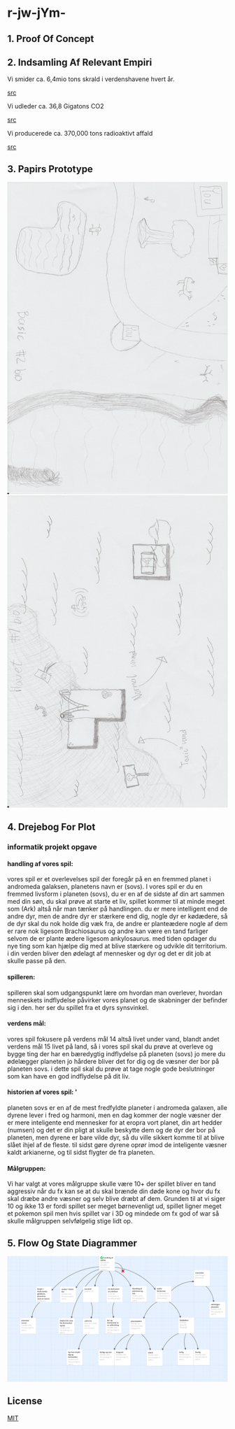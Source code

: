 # r-jw-jYm-

## 1. Proof Of Concept

## 2. Indsamling Af Relevant Empiri

Vi smider ca. 6,4mio tons skrald i verdenshavene hvert år.

[src](https://plast.dk/hvor-meget-affald-er-der-i-havene/)

Vi udleder ca. 36,8 Gigatons CO2

[src](https://videnskab.dk/naturvidenskab/2019-slaar-sort-rekord-udledningen-af-co2-stiger-fortsat)

Vi producerede ca. 370,000 tons radioaktivt affald

[src](https://www.world-nuclear.org/information-library/nuclear-fuel-cycle/nuclear-wastes/radioactive-waste-management.aspx)

## 3. Papirs Prototype
![Picture 1](https://github.com/sh-corp/r-jw-jYm-/blob/master/Opgaver/3.%20Papirs%20Prototype/prototype_pic1.jpg)
![Picture 2](https://github.com/sh-corp/r-jw-jYm-/blob/master/Opgaver/3.%20Papirs%20Prototype/prototype_pic2.jpg)
## 4. Drejebog For Plot

### informatik projekt opgave 

#### handling af vores spil:
vores spil er et overlevelses spil der foregår på en en fremmed planet i andromeda galaksen, planetens navn er (sovs). 
I vores spil er du en fremmed livsform i planeten (sovs), du er en af de sidste af din art sammen med din søn, du skal prøve at starte et liv,
spillet kommer til at minde meget som (Ark) altså når man tænker på handlingen. du er mere intelligent end de andre dyr, men de andre dyr er stærkere end dig,
nogle dyr er kødædere, så de dyr skal du nok holde dig væk fra,
de andre er planteædere nogle af dem er rare nok ligesom Brachiosaurus og andre kan være en tand farliger selvom de er plante ædere ligesom ankylosaurus.
med tiden opdager du nye ting som kan hjælpe dig med at blive stærkere og udvikle dit territorium. i din verden bliver den ødelagt af mennesker og dyr og det er dit job at skulle 
passe på den.

#### spilleren:
spilleren skal som udgangspunkt lære om hvordan man overlever, 
hvordan menneskets indflydelse påvirker vores planet og de skabninger der befinder sig i den. 
her ser du spillet fra et dyrs synsvinkel.

#### verdens mål:
vores spil fokusere på verdens mål 14 altså livet under vand, blandt andet verdens mål 15 livet på land,
så i vores spil skal du prøve at overleve og bygge ting der har en bæredygtig indflydelse på planeten (sovs)
jo mere du ødelægger planeten jo hårdere bliver det for dig og de væsner der bor på planeten sovs.
i dette spil skal du prøve at tage nogle gode beslutninger som kan have en god indflydelse på dit liv.


#### historien af vores spil: '
planeten sovs er en af de mest fredfyldte planeter i andromeda galaxen, alle dyrene lever i fred og harmoni, men en dag kommer der nogle væsner der er mere inteligente end mennesker
for at eropra vort planet, din art hedder (numsen) og det er din pligt at skulle beskytte dem og de dyr der bor på planeten, men dyrene er bare vilde dyr, så du ville sikkert komme
til at blive slået ihjel af de fleste.
til sidst gøre dyrene oprør imod de inteligente væsner kaldt arkianerne, og til sidst flygter de fra planeten.


#### Målgruppen: 
Vi har valgt at vores målgruppe skulle være 10+ der spillet bliver en tand aggressiv når du fx
kan se at du skal brænde din døde kone og hvor du fx skal dræbe andre væsner og selv blive dræbt af dem.
Grunden til at vi siger 10 og ikke 13 er fordi spillet ser meget børnevenligt ud, spillet ligner meget et pokemon spil men hvis spillet var i 3D og mindede om 
fx god of war så skulle målgruppen selvfølgelig stige lidt op. 


## 5. Flow Og State Diagrammer
 ![Diagram](https://github.com/sh-corp/r-jw-jYm-/blob/master/Opgaver/5.%20Flow%20Og%20State%20Diagrammer.png)

 ## License
[MIT](https://choosealicense.com/licenses/mit/)
